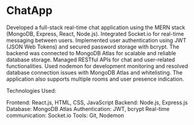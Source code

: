# ChatApp

Developed a full-stack real-time chat application using the MERN stack (MongoDB, Express, React, Node.js). Integrated Socket.io for real-time messaging between users. Implemented user authentication using JWT (JSON Web Tokens) and secured password storage with bcrypt. The backend was connected to MongoDB Atlas for scalable and reliable database storage. Managed RESTful APIs for chat and user-related functionalities. Used nodemon for development monitoring and resolved database connection issues with MongoDB Atlas and whitelisting. The application also supports multiple rooms and user presence indication.

Technologies Used:

Frontend: React.js, HTML, CSS, JavaScript
Backend: Node.js, Express.js
Database: MongoDB Atlas
Authentication: JWT, bcrypt
Real-time communication: Socket.io
Tools: Git, Nodemon
